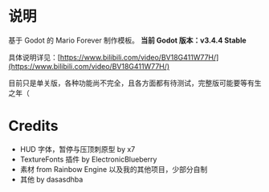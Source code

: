 # 说明

基于 Godot 的 Mario Forever 制作模板。
**当前 Godot 版本：v3.4.4 Stable**

具体说明详见：[https://www.bilibili.com/video/BV18G411W77H/](https://www.bilibili.com/video/BV18G411W77H/)

目前只是单关版，各种功能尚不完全，且各方面都有待测试，完整版可能要等有生之年（

# Credits

* HUD 字体，暂停与压顶刺原型 by x7
* TextureFonts 插件 by ElectronicBlueberry
* 素材 from Rainbow Engine 以及我的其他项目，少部分自制
* 其他 by dasasdhba
